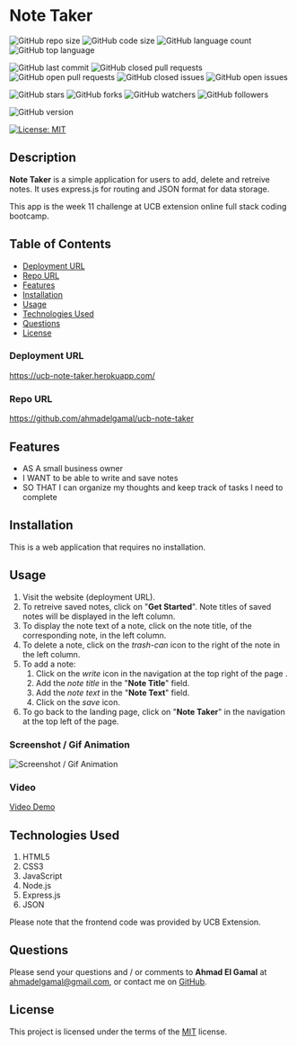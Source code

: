 # Note Taker

![GitHub repo size](https://img.shields.io/github/repo-size/ahmadelgamal/ucb-note-taker?style=plastic)
![GitHub code size](https://img.shields.io/github/languages/code-size/ahmadelgamal/ucb-note-taker?style=plastic)
![GitHub language count](https://img.shields.io/github/languages/count/ahmadelgamal/ucb-note-taker?style=plastic)
![GitHub top language](https://img.shields.io/github/languages/top/ahmadelgamal/ucb-note-taker?style=plastic)

![GitHub last commit](https://img.shields.io/github/last-commit/ahmadelgamal/ucb-note-taker?style=plastic)
![GitHub closed pull requests](https://img.shields.io/github/issues-pr-closed-raw/ahmadelgamal/ucb-note-taker?color=green&style=plastic)
![GitHub open pull requests](https://img.shields.io/github/issues-pr-raw/ahmadelgamal/ucb-note-taker?color=red&style=plastic)
![GitHub closed issues](https://img.shields.io/github/issues-closed-raw/ahmadelgamal/ucb-note-taker?color=green&style=plastic)
![GitHub open issues](https://img.shields.io/github/issues-raw/ahmadelgamal/ucb-note-taker?color=red&style=plastic)

![GitHub stars](https://img.shields.io/github/stars/ahmadelgamal/ucb-note-taker?style=social)
![GitHub forks](https://img.shields.io/github/forks/ahmadelgamal/ucb-note-taker?style=social)
![GitHub watchers](https://img.shields.io/github/watchers/ahmadelgamal/ucb-note-taker?style=social)
![GitHub followers](https://img.shields.io/github/followers/ahmadelgamal?style=social)

![GitHub version](https://img.shields.io/github/package-json/v/ahmadelgamal/ucb-note-taker?color=red&style=plastic)

[![License: MIT](https://img.shields.io/badge/License-MIT-yellow.svg)](https://opensource.org/licenses/MIT)

## Description
**Note Taker** is a simple application for users to add, delete and retreive notes. It uses express.js for routing and JSON format for data storage.

This app is the week 11 challenge at UCB extension online full stack coding bootcamp.

## Table of Contents
- [Deployment URL](#Deployment-URL)
- [Repo URL](#Repo-URL)
- [Features](#Features)
- [Installation](#Installation)
- [Usage](#Usage)
- [Technologies Used](#Technologies-Used)
- [Questions](#Questions)
- [License](#License)

### Deployment URL
https://ucb-note-taker.herokuapp.com/

### Repo URL
https://github.com/ahmadelgamal/ucb-note-taker

## Features
- AS A small business owner
- I WANT to be able to write and save notes
- SO THAT I can organize my thoughts and keep track of tasks I need to complete

## Installation
This is a web application that requires no installation.

## Usage
1. Visit the website (deployment URL).
1. To retreive saved notes, click on "**Get Started**". Note titles of saved notes will be displayed in the left column.
1. To display the note text of a note, click on the note title, of the corresponding note, in the left column.
1. To delete a note, click on the _trash-can_ icon to the right of the note in the left column.
1. To add a note:
   1. Click on the _write_ icon in the navigation at the top right of the page .
   1. Add the _note title_ in the "**Note Title**" field.
   1. Add the _note text_ in the "**Note Text**" field.
   1. Click on the _save_ icon.
1. To go back to the landing page, click on "**Note Taker**" in the navigation at the top left of the page.

### Screenshot / Gif Animation
![Screenshot / Gif Animation](./assets/...)
### Video
[Video Demo](https://youtu.be/...)

## Technologies Used
1. HTML5
1. CSS3
1. JavaScript
1. Node.js
1. Express.js
1. JSON

Please note that the frontend code was provided by UCB Extension.

## Questions
Please send your questions and / or comments to **Ahmad El Gamal** at ahmadelgamal@gmail.com, or contact me on [GitHub](https://github.com/ahmadelgamal).

## License
This project is licensed under the terms of the [MIT](https://opensource.org/licenses/MIT) license.
